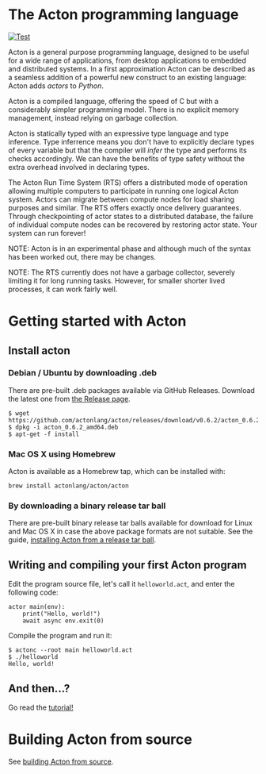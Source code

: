# The Acton programming language
[![Test](https://github.com/actonlang/acton/actions/workflows/test.yml/badge.svg)](https://github.com/actonlang/acton/actions/workflows/test.yml)

Acton is a general purpose programming language, designed to be useful for a
wide range of applications, from desktop applications to embedded and
distributed systems. In a first approximation Acton can be described as a
seamless addition of a powerful new construct to an existing language: Acton
adds *actors* to *Python*.

Acton is a compiled language, offering the speed of C but with a considerably
simpler programming model. There is no explicit memory management, instead
relying on garbage collection.

Acton is statically typed with an expressive type language and type inference.
Type inferrence means you don't have to explicitly declare types of every
variable but that the compiler will *infer* the type and performs its checks
accordingly. We can have the benefits of type safety without the extra overhead
involved in declaring types.

The Acton Run Time System (RTS) offers a distributed mode of operation allowing
multiple computers to participate in running one logical Acton system. Actors
can migrate between compute nodes for load sharing purposes and similar. The RTS
offers exactly once delivery guarantees. Through checkpointing of actor states
to a distributed database, the failure of individual compute nodes can be
recovered by restoring actor state. Your system can run forever!

NOTE: Acton is in an experimental phase and although much of the syntax has been
worked out, there may be changes.

NOTE: The RTS currently does not have a garbage collector, severely limiting it
for long running tasks. However, for smaller shorter lived processes, it can
work fairly well.


# Getting started with Acton

## Install acton

### Debian / Ubuntu by downloading .deb

There are pre-built .deb packages available via GitHub Releases. Download the
latest one from [the Release page](https://github.com/actonlang/acton/releases).

```
$ wget https://github.com/actonlang/acton/releases/download/v0.6.2/acton_0.6.2_amd64.deb
$ dpkg -i acton_0.6.2_amd64.deb
$ apt-get -f install
```

### Mac OS X using Homebrew
Acton is available as a Homebrew tap, which can be installed with:
```
brew install actonlang/acton/acton
```

### By downloading a binary release tar ball

There are pre-built binary release tar balls available for download for Linux
and Mac OS X in case the above package formats are not suitable. See the guide,
[installing Acton from a release tar ball](docs/install-acton-from-tar-ball.md).


## Writing and compiling your first Acton program

Edit the program source file, let's call it `helloworld.act`, and enter the
following code:

``` Acton
actor main(env):
    print("Hello, world!")
    await async env.exit(0)
```

Compile the program and run it:

```
$ actonc --root main helloworld.act
$ ./helloworld
Hello, world!
```

## And then...?
Go read the [tutorial!](docs/tutorial/index.html)


# Building Acton from source
See [building Acton from source](docs/building-acton-from-source.md).
